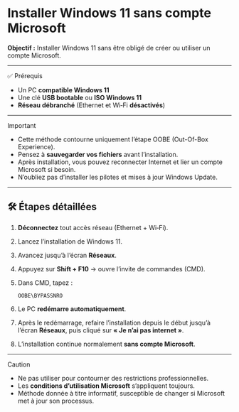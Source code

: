 # Installer Windows 11 sans compte Microsoft

**Objectif :** Installer Windows 11 sans être obligé de créer ou utiliser un compte Microsoft.

---

✅ Prérequis

* Un PC **compatible Windows 11**
* Une clé **USB bootable** ou **ISO Windows 11**
* **Réseau débranché** (Ethernet et Wi‑Fi **désactivés**)

---

> [!important]
> * Cette méthode contourne uniquement l’étape OOBE (Out-Of-Box Experience).
> * Pensez à **sauvegarder vos fichiers** avant l’installation.
> * Après installation, vous pouvez reconnecter Internet et lier un compte Microsoft si besoin.
> * N’oubliez pas d’installer les pilotes et mises à jour Windows Update.

---

## 🛠️ Étapes détaillées

1. **Déconnectez** tout accès réseau (Ethernet + Wi‑Fi).
2. Lancez l’installation de Windows 11.
3. Avancez jusqu’à l’écran **Réseaux**.
4. Appuyez sur **Shift + F10** → ouvre l’invite de commandes (CMD).
5. Dans CMD, tapez :

   ```
   OOBE\BYPASSNRO
   ```
6. Le PC **redémarre automatiquement**.
7. Après le redémarrage, refaire l’installation depuis le début jusqu’à l’écran **Réseaux**, puis cliqué sur **« Je n’ai pas internet »**.
8. L’installation continue normalement **sans compte Microsoft**.

---

> [!caution]
> * Ne pas utiliser pour contourner des restrictions professionnelles.  
> * Les **conditions d’utilisation Microsoft** s’appliquent toujours.  
> * Méthode donnée à titre informatif, susceptible de changer si Microsoft met à jour son processus.
